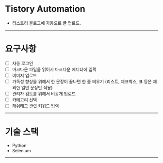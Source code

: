 # Tistory Automation

- 티스토리 블로그에 자동으로 글 업로드.

---
# 요구사항

- [ ] 자동 로그인
- [ ] 마크다운 파일을 읽어서 마크다운 에디터에 입력
- [ ] 이미지 업로드
- [ ] 가독성 향상을 위해서 한 문장이 끝나면 한 줄 띄우기 (리스트, 체크박스, 표 등은 제외한 일반 문장만 적용)
- [ ] 관리자 검토를 위해서 비공개 업로드
- [ ] 카테고리 선택
- [ ] 해쉬태그 관련 키워드 입력

---
# 기술 스택

- Python
- Selenium

---